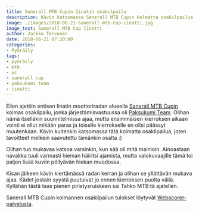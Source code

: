 ```yaml
---
title: Sanerall MTB Cupin Iinatin osakilpailu
description: Kävin katsomassa Sanerall MTB Cupin kolmatta osakilpailua Iinatissa, jonka järjestämisestä vastasi Paksukumi Team
image: ./images/2018-06-21-sanerall-mtb-cup-iinatti.jpg
image_text: Sanerall MTB Cup Iinatti
author: Jarkko Tervonen
date: 2018-06-21 07:20:00
categories:
- Pyöräily
tags:
- pyöräily
- mtb
- xc
- sanerall cup
- paksukumi team
- iinatti
---
```

Eilen ajettiin entisen Iinatin moottoriradan alueella [Sanerall MTB Cupin](http://www.fillarifoorumi.fi/forum/showthread.php?58567-Sanerall-MTB-cup-(Oulu-Raahe)) kolmas osakilpailu, jonka järjestämisvastuussa oli [Paksukumi Team](http://www.paksukumiteam.fi/). Olihan nämä itselläkin suunnitelmissa ajaa, mutta ensimmäisen kierroksen aikaan vointi ei ollut mikään paras ja toiselle kierrokselle en olisi päässyt muutenkaan. Kävin kuitenkin katsomassa tätä kolmatta osakilpailua, joten tavoitteet melkein saavutettu tämänkin osalta :)

Olihan tuo mukavaa katsoa varsinkin, kun sää oli mitä mainioin. Ainoastaan navakka tuuli varmasti hieman häiritsi ajamista, mutta valokuvaajille tämä toi paljon lisää kuviin pöllyävän hiekan muodossa.

Kisan jälkeen kävin kiertämässä radan kerran ja olihan se yllättävän mukava ajaa. Kädet jostain syystä puutuivat jo ennen kierroksen puolta väliä. Kyllähän tästä taas pienen piristysruiskeen sai Tahko MTB:tä ajatellen.

Sanerall MTB Cupin kolmannen osakilpailun tulokset löytyvät [Webscorer-palvelusta](https://www.webscorer.com/race?raceid=141502).
